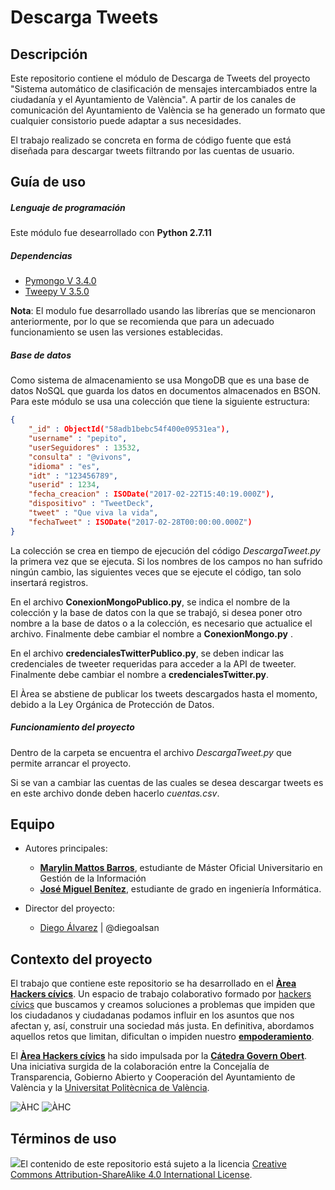 # Descarga Tweets


## Descripción

Este repositorio contiene el módulo de Descarga de Tweets  del  proyecto "Sistema automático de clasificación de mensajes intercambiados entre la ciudadanía y el Ayuntamiento de València". A partir de los canales de comunicación del Ayuntamiento de València se ha generado un formato que cualquier consistorio puede adaptar a sus necesidades.

El trabajo realizado se concreta en forma de código fuente  que  está diseñada para descargar tweets filtrando por  las cuentas de usuario.


## Guía de uso

##### Lenguaje de programación
Este módulo fue desearrollado con **Python 2.7.11**

##### Dependencias

* [Pymongo V 3.4.0](https://api.mongodb.com/python/current/ "Pymongo 3.4.0")
* [Tweepy V 3.5.0](http://tweepy.readthedocs.io/en/v3.5.0/ "Tweepy V 3.5.0")

**Nota**: El modulo fue desarrollado usando las librerías que se mencionaron anteriormente, por lo que se recomienda  que para un adecuado funcionamiento se usen  las versiones establecidas.

##### Base de datos

Como sistema de almacenamiento se usa MongoDB que es una base de datos NoSQL que guarda los datos en documentos almacenados en BSON. Para este módulo se usa una colección que tiene la siguiente estructura:

```json
{
    "_id" : ObjectId("58adb1bebc54f400e09531ea"),
    "username" : "pepito",
    "userSeguidores" : 13532,
    "consulta" : "@vivons",
    "idioma" : "es",
    "idt" : "123456789",
    "userid" : 1234,
    "fecha_creacion" : ISODate("2017-02-22T15:40:19.000Z"),
    "dispositivo" : "TweetDeck",
    "tweet" : "Que viva la vida",
    "fechaTweet" : ISODate("2017-02-28T00:00:00.000Z")
}

```
La colección se crea en tiempo de ejecución del código _DescargaTweet.py_ la primera vez que se ejecuta. Si los nombres de los campos no han sufrido ningún cambio, las siguientes veces que se ejecute el código, tan solo insertará registros.

En el archivo **ConexionMongoPublico.py**, se indica el nombre de la colección y la base de datos con la que se trabajó, si desea poner otro nombre a la base de datos o a la colección, es necesario que actualice el archivo. Finalmente debe cambiar  el nombre a  **ConexionMongo.py** .

En el archivo **credencialesTwitterPublico.py**, se  deben indicar las credenciales de tweeter requeridas para acceder a la API de tweeter. Finalmente debe cambiar  el nombre a  **credencialesTwitter.py**.

El Àrea se abstiene de publicar los tweets descargados hasta el momento, debido a la Ley Orgánica de Protección de Datos.

##### Funcionamiento del proyecto

Dentro de la carpeta se encuentra el archivo _DescargaTweet.py_ que permite arrancar el proyecto.

Si se van a cambiar las cuentas de las cuales se desea descargar tweets es en este archivo donde deben hacerlo  _cuentas.csv_.


## Equipo
- Autores principales:  

  - **<a href="https://www.linkedin.com/in/marylin-mattos-a0a59b22/" target="_blank"> Marylin Mattos Barros</a>**, estudiante de Máster Oficial Universitario en Gestión de la Información
  - **<a href="https://github.com/xikoto" target="_blank">José Miguel Benítez</a>**, estudiante de grado en ingeniería Informática.


- Director del proyecto:
  - [Diego Álvarez](https://about.me/diegoalsan) | @diegoalsan


## Contexto del proyecto

El trabajo que contiene este repositorio se ha desarrollado en el [**Àrea Hackers cívics**](http://civichackers.cc). Un espacio de trabajo colaborativo formado por [hackers cívics](http://civichackers.webs.upv.es/conocenos/que-es-una-hacker-civicoa/) que buscamos y creamos soluciones a problemas que impiden que los ciudadanos y ciudadanas podamos influir en los asuntos que nos afectan y, así, construir una sociedad más justa. En definitiva, abordamos aquellos retos que limitan, dificultan o impiden nuestro [**empoderamiento**](http://civichackers.webs.upv.es/conocenos/una-aproximacion-al-concepto-de-empoderamiento/).

El [**Àrea Hackers cívics**](http://civichackers.cc) ha sido impulsada por la [**Cátedra Govern Obert**](http://www.upv.es/contenidos/CATGO/info/). Una iniciativa surgida de la colaboración entre la Concejalía de Transparencia, Gobierno Abierto y Cooperación del Ayuntamiento de València y la [Universitat Politècnica de València](http://www.upv.es).

![ÀHC](http://civichackers.webs.upv.es/wp-content/uploads/2017/02/Logo_CGO_web.png) ![ÀHC](http://civichackers.webs.upv.es/wp-content/uploads/2017/02/logo_AHC_web.png)



## Términos de uso

![](https://i.creativecommons.org/l/by-sa/4.0/88x31.png)El contenido de este repositorio está sujeto a la licencia [Creative Commons Attribution-ShareAlike 4.0 International License](https://creativecommons.org/licenses/by-sa/4.0/).
